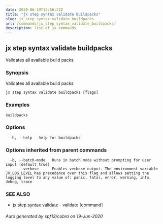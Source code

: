 ```yaml
---
date: 2020-06-19T12:56:42Z
title: "jx step syntax validate buildpacks"
slug: jx_step_syntax_validate_buildpacks
url: /commands/jx_step_syntax_validate_buildpacks/
description: list of jx commands
---
```

## jx step syntax validate buildpacks

Validates all available build packs

### Synopsis

Validates all available build packs

```
jx step syntax validate buildpacks [flags]
```

### Examples

```
buildpacks
```

### Options

```
  -h, --help   help for buildpacks
```

### Options inherited from parent commands

```
  -b, --batch-mode   Runs in batch mode without prompting for user input (default true)
      --verbose      Enables verbose output. The environment variable JX_LOG_LEVEL has precedence over this flag and allows setting the logging level to any value of: panic, fatal, error, warning, info, debug, trace
```

### SEE ALSO

* [jx step syntax validate](/commands/jx_step_syntax_validate/)	 - validate [command]

###### Auto generated by spf13/cobra on 19-Jun-2020

